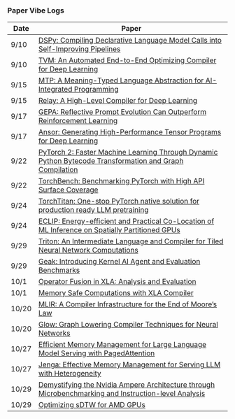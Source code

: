 ### Paper Vibe Logs

| Date | Paper |
|------|-------|
| 9/10 | [DSPy: Compiling Declarative Language Model Calls into Self-Improving Pipelines](https://chatgpt.com/share/68c31f71-3930-8008-a90f-b7416825c31a) |
| 9/10 | [TVM: An Automated End-to-End Optimizing Compiler for Deep Learning](https://chatgpt.com/share/68c3226f-77ac-8008-babb-15615df63a3d) |
| 9/15 | [MTP: A Meaning-Typed Language Abstraction for AI-Integrated Programming](https://chatgpt.com/share/68c831d1-e6e8-8008-af25-c0920811559d)
| 9/15 | [Relay: A High-Level Compiler for Deep Learning](https://chatgpt.com/share/68c83930-fa74-8008-b1e9-b9189b711d44)
| 9/17 | [GEPA: Reflective Prompt Evolution Can Outperform Reinforcement Learning](https://chatgpt.com/share/68cb5f9c-f2d4-8008-9215-e068bb99a684)
| 9/17 | [Ansor: Generating High-Performance Tensor Programs for Deep Learning](https://chatgpt.com/share/68cb60e6-57d4-8008-ab3e-5bfa954930ad)
| 9/22 | [PyTorch 2: Faster Machine Learning Through Dynamic Python Bytecode Transformation and Graph Compilation](https://chatgpt.com/share/68d17a98-3a1c-8008-bb38-8732615a4e80)
| 9/22 | [TorchBench: Benchmarking PyTorch with High API Surface Coverage](https://chatgpt.com/share/68d17c1d-399c-8008-84ee-eb0c24fea14c)
| 9/24 | [TorchTitan: One-stop PyTorch native solution for production ready LLM pretraining](https://chatgpt.com/share/68d42883-ff28-8008-af53-16c5bc775f3b)
| 9/24 | [ECLIP: Energy-efficient and Practical Co-Location of ML Inference on Spatially Partitioned GPUs](https://chatgpt.com/share/68d42af9-c3f0-8008-abdb-a5662900e7d2)
| 9/29 | [Triton: An Intermediate Language and Compiler for Tiled Neural Network Computations](https://chatgpt.com/share/68dae6ed-a178-8008-87a8-b3b72c209e08)
| 9/29 | [Geak: Introducing Kernel AI Agent and Evaluation Benchmarks](https://chatgpt.com/share/68dae93b-22c0-8008-8914-f2bcd7e5b9b7)
| 10/1 | [Operator Fusion in XLA: Analysis and Evaluation](https://chatgpt.com/share/6900d65a-d60c-8011-ba6e-277972849797)
| 10/1 | [Memory Safe Computations with XLA Compiler](https://chatgpt.com/share/6900d75e-7040-8011-93cd-b76d0ec6f601)
| 10/20 | [MLIR: A Compiler Infrastructure for the End of Moore’s Law](https://chatgpt.com/share/6900d86c-71a4-8011-a1cf-e5893627f31d)
| 10/20 | [Glow: Graph Lowering Compiler Techniques for Neural Networks](https://chatgpt.com/share/6900d8ed-b6b0-8011-9e71-b3031e1d1ee4)
| 10/27 | [Efficient Memory Management for Large Language Model Serving with PagedAttention](https://chatgpt.com/share/6900d9c2-ce0c-8011-bbee-cd2378fd937b)
| 10/27 | [Jenga: Effective Memory Management for Serving LLM with Heterogeneity](https://chatgpt.com/share/6900da6d-7f10-8011-9eed-25d4ae5f98c6)
| 10/29 | [Demystifying the Nvidia Ampere Architecture through Microbenchmarking and Instruction-level Analysis](https://chatgpt.com/share/6900db69-21e4-8011-8391-83435e1428cb)
| 10/29 | [Optimizing sDTW for AMD GPUs](https://chatgpt.com/share/6900dc10-39bc-8011-83ea-6e4325e80ecb)